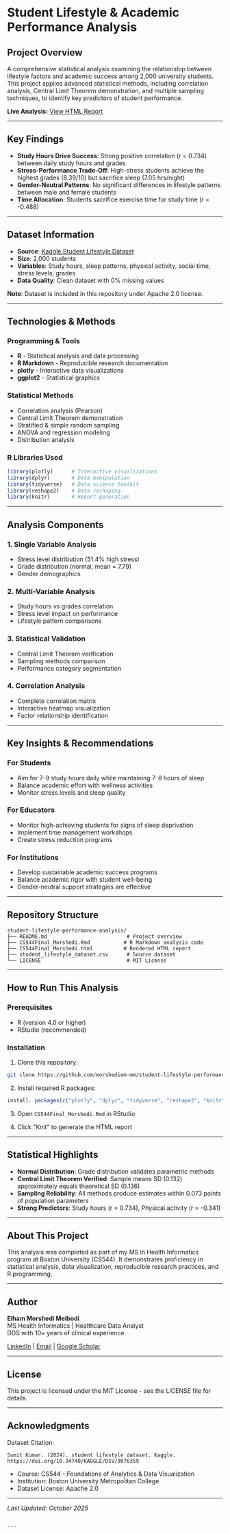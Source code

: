 # Student Lifestyle & Academic Performance Analysis

## Project Overview

A comprehensive statistical analysis examining the relationship between lifestyle factors and academic success among 2,000 university students. This project applies advanced statistical methods, including correlation analysis, Central Limit Theorem demonstration, and multiple sampling techniques, to identify key predictors of student performance.

**Live Analysis:** [View HTML Report](link-will-be-added-later)

---

## Key Findings

- **Study Hours Drive Success**: Strong positive correlation (r = 0.734) between daily study hours and grades
- **Stress-Performance Trade-Off**: High-stress students achieve the highest grades (8.39/10) but sacrifice sleep (7.05 hrs/night)
- **Gender-Neutral Patterns**: No significant differences in lifestyle patterns between male and female students
- **Time Allocation**: Students sacrifice exercise time for study time (r = -0.488)

---

## Dataset Information

- **Source**: [Kaggle Student Lifestyle Dataset](https://www.kaggle.com/datasets/steve1215rogg/student-lifestyle-dataset)
- **Size**: 2,000 students
- **Variables**: Study hours, sleep patterns, physical activity, social time, stress levels, grades
- **Data Quality**: Clean dataset with 0% missing values

**Note**: Dataset is included in this repository under Apache 2.0 license.

---

## Technologies & Methods

### Programming & Tools
- **R** - Statistical analysis and data processing
- **R Markdown** - Reproducible research documentation
- **plotly** - Interactive data visualizations
- **ggplot2** - Statistical graphics

### Statistical Methods
- Correlation analysis (Pearson)
- Central Limit Theorem demonstration
- Stratified & simple random sampling
- ANOVA and regression modeling
- Distribution analysis

### R Libraries Used
```r
library(plotly)      # Interactive visualizations
library(dplyr)       # Data manipulation
library(tidyverse)   # Data science toolkit
library(reshape2)    # Data reshaping
library(knitr)       # Report generation
```

---

## Analysis Components

### 1. Single Variable Analysis
- Stress level distribution (51.4% high stress)
- Grade distribution (normal, mean = 7.79)
- Gender demographics

### 2. Multi-Variable Analysis
- Study hours vs grades correlation
- Stress level impact on performance
- Lifestyle pattern comparisons

### 3. Statistical Validation
- Central Limit Theorem verification
- Sampling methods comparison
- Performance category segmentation

### 4. Correlation Analysis
- Complete correlation matrix
- Interactive heatmap visualization
- Factor relationship identification

---

## Key Insights & Recommendations

### For Students
- Aim for 7-9 study hours daily while maintaining 7-8 hours of sleep
- Balance academic effort with wellness activities
- Monitor stress levels and sleep quality

### For Educators
- Monitor high-achieving students for signs of sleep deprivation
- Implement time management workshops
- Create stress reduction programs

### For Institutions
- Develop sustainable academic success programs
- Balance academic rigor with student well-being
- Gender-neutral support strategies are effective

---

## Repository Structure
```
student-lifestyle-performance-analysis/
├── README.md                          # Project overview
├── CS544Final_Morshedi.Rmd           # R Markdown analysis code
├── CS544Final_Morshedi.html          # Rendered HTML report
├── student_lifestyle_dataset.csv      # Source dataset
└── LICENSE                            # MIT License
```

---

## How to Run This Analysis

### Prerequisites
- R (version 4.0 or higher)
- RStudio (recommended)

### Installation

1. Clone this repository:
```bash
git clone https://github.com/morshediem-mm/student-lifestyle-performance-analysis.git
```

2. Install required R packages:
```r
install. packages(c("plotly", "dplyr", "tidyverse", "reshape2", "knitr"))
```

3. Open `CS544Final_Morshedi.Rmd` in RStudio

4. Click "Knit" to generate the HTML report

---

## Statistical Highlights

- **Normal Distribution**: Grade distribution validates parametric methods
- **Central Limit Theorem Verified**: Sample means SD (0.132) approximately equals theoretical SD (0.136)
- **Sampling Reliability**: All methods produce estimates within 0.073 points of population parameters
- **Strong Predictors**: Study hours (r = 0.734), Physical activity (r = -0.341)

---

## About This Project

This analysis was completed as part of my MS in Health Informatics program at Boston University (CS544). It demonstrates proficiency in statistical analysis, data visualization, reproducible research practices, and R programming.

---

## Author

**Elham Morshedi Meibodi**  
MS Health Informatics | Healthcare Data Analyst  
DDS with 10+ years of clinical experience

[LinkedIn](https://linkedin.com/in/elham-morshedi-meibodi-dmd) | [Email](mailto:morshediem@gmail.com) | [Google Scholar](https://scholar.google.com/citations?user=NAKEQVMAAAAJ)

---

## License

This project is licensed under the MIT License - see the LICENSE file for details.

---

## Acknowledgments

Dataset Citation:
```
Sumit Kumar. (2024). student lifestyle dataset. Kaggle. 
https://doi.org/10.34740/KAGGLE/DSV/9876359
```

- Course: CS544 - Foundations of Analytics & Data Visualization
- Institution: Boston University Metropolitan College
- Dataset License: Apache 2.0

---

*Last Updated: October 2025*
```

---
